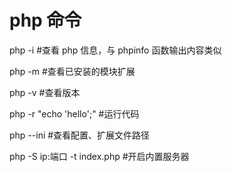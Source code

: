 # php 命令

php -i #查看 php 信息，与 phpinfo 函数输出内容类似

php -m #查看已安装的模块扩展

php -v #查看版本

php -r "echo 'hello';" #运行代码

php --ini #查看配置、扩展文件路径

php -S ip:端口 -t index.php #开启内置服务器
